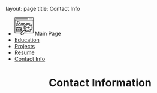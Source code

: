 layout: page
title: Contact Info

<head>
		<title>  Danyyil Bun Portfolio</title>
    <link rel="stylesheet" type="text/css" href="OldVersion/bootstrap-4.0.0/css/bootstrap.min.css"/>	
</head>
<body>
	<ul class = "nav nav-tabs justify-content-end" role="tablist">
	<li class="nav-item"><a class="navbar-brand" href="index.md">
	<img src="images/portfolio.png" height="50px" width="50px" class = "omg" style="display: inline-block;">
		<span style="display: inline-block;">Main Page</span>
		</a></li>
		 <li class="nav-item">	  
		<a class=" nav-link " href = "education.md">Education</a>
		</li>  
		  <li class="nav-item ">  
		<a class="active nav-link" href = "projects.md">Projects</a>
		</li>
		  <li class="nav-item">
		<a class=" nav-link" href = "resume.md">Resume</a>
		</li>
    	<li class="nav-item active">
		<a class="  nav-link" href = "contactInfo.md">Contact Info</a>
		</li>
		</ul>
		</nav>
		<main>

<center><h1>Contact Information</h1></center>
</main>
</body>